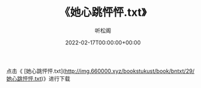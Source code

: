 ﻿---
title:  《她心跳怦怦.txt》
date:   2022-02-17T00:00:00+00:00
author: 听松阁
layout: post
permalink: /她心跳怦怦/
categories: 小说
tags: [小说]
---

点击《 [她心跳怦怦.txt](<a href="http://img.660000.xyz/bookstukust/book/bntxt/29/" target=_blank>http://img.660000.xyz/bookstukust/book/bntxt/29/她心跳怦怦.txt)》进行下载